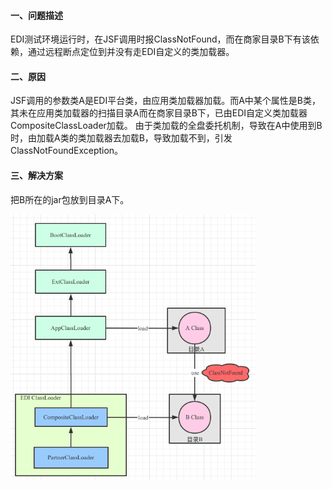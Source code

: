 #### 一、问题描述

EDI测试环境运行时，在JSF调用时报ClassNotFound，而在商家目录B下有该依赖，通过远程断点定位到并没有走EDI自定义的类加载器。

#### 二、原因

JSF调用的参数类A是EDI平台类，由应用类加载器加载。而A中某个属性是B类，其未在应用类加载器的扫描目录A而在商家目录B下，已由EDI自定义类加载器CompositeClassLoader加载。
由于类加载的全盘委托机制，导致在A中使用到B时，由加载A类的类加载器去加载B，导致加载不到，引发ClassNotFoundException。

#### 三、解决方案

把B所在的jar包放到目录A下。

<img title="" src="pic/1240-20210115035331005.png" alt="类继承层次" data-align="center" width="392">